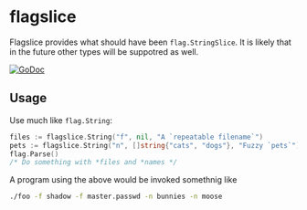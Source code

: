 flagslice
=========
Flagslice provides what should have been `flag.StringSlice`.  It is likely that
in the future other types will be suppotred as well.

[![GoDoc](https://godoc.org/github.com/magisterquis/flagslice?status.svg)](https://godoc.org/github.com/magisterquis/flagslice)

Usage
-----
Use much like `flag.String`:
```go
files := flagslice.String("f", nil, "A `repeatable filename`")
pets := flagslice.String("n", []string{"cats", "dogs"}, "Fuzzy `pets`")
flag.Parse()
/* Do something with *files and *names */
```

A program using the above would be invoked somethnig like
```sh
./foo -f shadow -f master.passwd -n bunnies -n moose
```

